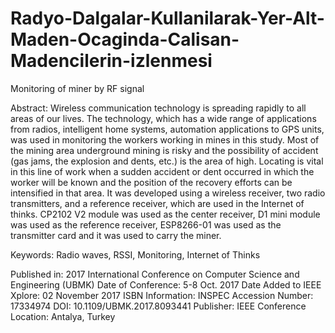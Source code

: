 # Radyo-Dalgalar-Kullanilarak-Yer-Alt-Maden-Ocaginda-Calisan-Madencilerin-izlenmesi
Monitoring of miner by RF signal

Abstract:
Wireless communication technology is spreading rapidly to all areas of our lives. The technology, which has a wide range of applications from radios, intelligent home systems, automation applications to GPS units, was used in monitoring the workers working in mines in this study. Most of the mining area underground mining is risky and the possibility of accident (gas jams, the explosion and dents, etc.) is the area of high. Locating is vital in this line of work when a sudden accident or dent occurred in which the worker will be known and the position of the recovery efforts can be intensified in that area. It was developed using a wireless receiver, two radio transmitters, and a reference receiver, which are used in the Internet of thinks. CP2102 V2 module was used as the center receiver, D1 mini module was used as the reference receiver, ESP8266-01 was used as the transmitter card and it was used to carry the miner.

Keywords: Radio waves, RSSI, Monitoring, Internet of Thinks

Published in: 2017 International Conference on Computer Science and Engineering (UBMK)
Date of Conference: 5-8 Oct. 2017
Date Added to IEEE Xplore: 02 November 2017
ISBN Information:
INSPEC Accession Number: 17334974
DOI: 10.1109/UBMK.2017.8093441
Publisher: IEEE
Conference Location: Antalya, Turkey
